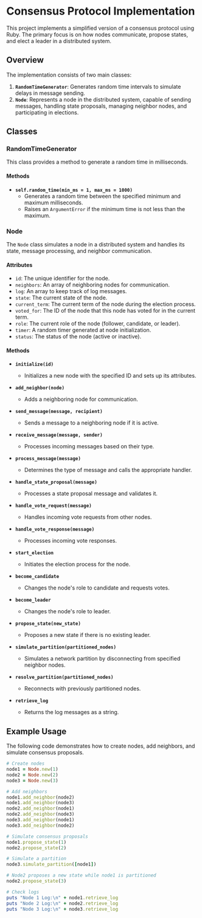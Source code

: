 # Consensus Protocol Implementation

This project implements a simplified version of a consensus protocol using Ruby. The primary focus is on how nodes communicate, propose states, and elect a leader in a distributed system.

## Overview

The implementation consists of two main classes:

1. **`RandomTimeGenerator`**: Generates random time intervals to simulate delays in message sending.
2. **`Node`**: Represents a node in the distributed system, capable of sending messages, handling state proposals, managing neighbor nodes, and participating in elections.

## Classes

### RandomTimeGenerator

This class provides a method to generate a random time in milliseconds.

#### Methods

- **`self.random_time(min_ms = 1, max_ms = 1000)`**
  - Generates a random time between the specified minimum and maximum milliseconds.
  - Raises an `ArgumentError` if the minimum time is not less than the maximum.

### Node

The `Node` class simulates a node in a distributed system and handles its state, message processing, and neighbor communication.

#### Attributes

- `id`: The unique identifier for the node.
- `neighbors`: An array of neighboring nodes for communication.
- `log`: An array to keep track of log messages.
- `state`: The current state of the node.
- `current_term`: The current term of the node during the election process.
- `voted_for`: The ID of the node that this node has voted for in the current term.
- `role`: The current role of the node (follower, candidate, or leader).
- `timer`: A random timer generated at node initialization.
- `status`: The status of the node (active or inactive).

#### Methods

- **`initialize(id)`**
  - Initializes a new node with the specified ID and sets up its attributes.

- **`add_neighbor(node)`**
  - Adds a neighboring node for communication.

- **`send_message(message, recipient)`**
  - Sends a message to a neighboring node if it is active.

- **`receive_message(message, sender)`**
  - Processes incoming messages based on their type.

- **`process_message(message)`**
  - Determines the type of message and calls the appropriate handler.

- **`handle_state_proposal(message)`**
  - Processes a state proposal message and validates it.

- **`handle_vote_request(message)`**
  - Handles incoming vote requests from other nodes.

- **`handle_vote_response(message)`**
  - Processes incoming vote responses.

- **`start_election`**
  - Initiates the election process for the node.

- **`become_candidate`**
  - Changes the node's role to candidate and requests votes.

- **`become_leader`**
  - Changes the node's role to leader.

- **`propose_state(new_state)`**
  - Proposes a new state if there is no existing leader.

- **`simulate_partition(partitioned_nodes)`**
  - Simulates a network partition by disconnecting from specified neighbor nodes.

- **`resolve_partition(partitioned_nodes)`**
  - Reconnects with previously partitioned nodes.

- **`retrieve_log`**
  - Returns the log messages as a string.

## Example Usage

The following code demonstrates how to create nodes, add neighbors, and simulate consensus proposals.

```ruby
# Create nodes
node1 = Node.new(1)
node2 = Node.new(2)
node3 = Node.new(3)

# Add neighbors
node1.add_neighbor(node2)
node1.add_neighbor(node3)
node2.add_neighbor(node1)
node2.add_neighbor(node3)
node3.add_neighbor(node1)
node3.add_neighbor(node2)

# Simulate consensus proposals
node1.propose_state(1)
node2.propose_state(2)

# Simulate a partition
node3.simulate_partition([node1])

# Node2 proposes a new state while node1 is partitioned
node2.propose_state(3)

# Check logs
puts "Node 1 Log:\n" + node1.retrieve_log
puts "Node 2 Log:\n" + node2.retrieve_log
puts "Node 3 Log:\n" + node3.retrieve_log
